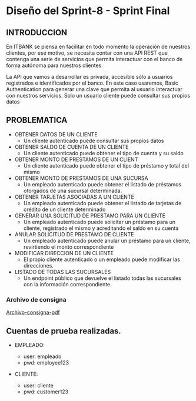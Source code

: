 # Diseño del Sprint-8 - Sprint Final

## INTRODUCCION 

En ITBANK se piensa en facilitar en todo momento la operación de nuestros clientes, por ese motivo, se necesita contar con una API REST que contenga una serie de servicios que permita interactuar con el banco de forma autónoma para nuestros clientes. 

La API que vamos a desarrollar es privada, accesible sólo a usuarios registrados e identificados por el banco. En este caso usaremos, Basic Authentication para generar una clave que permita al usuario interactuar con nuestros servicios. Solo un usuario cliente puede consultar sus propios datos

## PROBLEMATICA

* OBTENER DATOS DE UN CLIENTE 
    - Un cliente autenticado puede consultar sus propios datos 
* OBTENER SALDO DE CUENTA DE UN CLIENTE
    - Un cliente autenticado puede obtener el tipo de cuenta y su saldo 
* OBTENER MONTO DE PRESTAMOS DE UN CLIENT
    - Un cliente autenticado puede obtener el tipo de préstamo y total del mismo 
* OBTENER MONTO DE PRESTAMOS DE UNA SUCURSA
    - Un empleado autenticado puede obtener el listado de préstamos otorgados de una sucursal determinada. 
* OBTENER TARJETAS ASOCIADAS A UN CLIENTE
    - Un empleado autenticado puede obtener el listado de tarjetas de crédito de un cliente determinado 
* GENERAR UNA SOLICITUD DE PRESTAMO PARA UN CLIENTE
    - Un empleado autenticado puede solicitar un préstamo para un cliente, registrado el mismo y acreditando el saldo en su cuenta 
* ANULAR SOLICITUD DE PRESTAMO DE CLIENTE
    - Un empleado autenticado puede anular un préstamo para un cliente, revirtiendo el monto correspondiente 
* MODIFICAR DIRECCION DE UN CLIENTE
    - El propio cliente autenticado o un empleado puede modificar las direcciones. 
* LISTADO DE TODAS LAS SUCURSALES
    - Un endpoint público que devuelve el listado todas las sucursales con la información correspondiente. 

### Archivo de consigna
[Archivo-consigna-pdf](ConsignaFinal-Sprint-8.pdf)

## Cuentas de prueba realizadas. 
* EMPLEADO: 
    - user: empleado
    - pwd: employee123

* CLIENTE: 
    - user: cliente
    - pwd: customer123